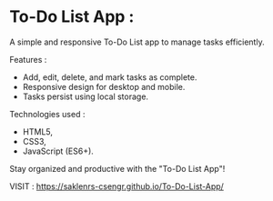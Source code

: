 # To-Do List App :
A simple and responsive To-Do List app to manage tasks efficiently.

Features :
- Add, edit, delete, and mark tasks as complete.
- Responsive design for desktop and mobile.
- Tasks persist using local storage.

Technologies used :
- HTML5,
- CSS3,
- JavaScript (ES6+).

Stay organized and productive with the "To-Do List App"!

VISIT : https://saklenrs-csengr.github.io/To-Do-List-App/
